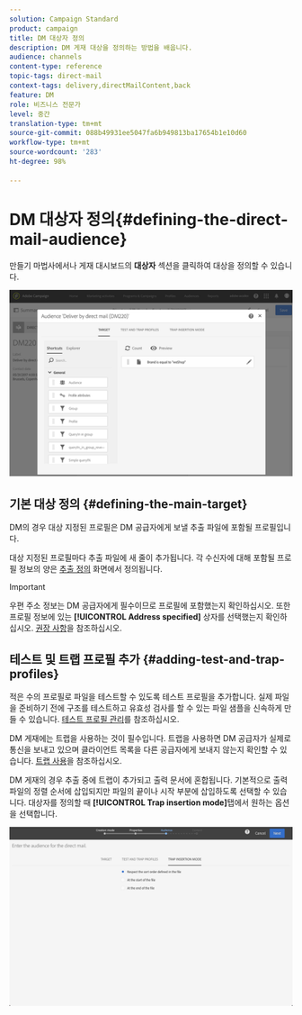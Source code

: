 ```yaml
---
solution: Campaign Standard
product: campaign
title: DM 대상자 정의
description: DM 게재 대상을 정의하는 방법을 배웁니다.
audience: channels
content-type: reference
topic-tags: direct-mail
context-tags: delivery,directMailContent,back
feature: DM
role: 비즈니스 전문가
level: 중간
translation-type: tm+mt
source-git-commit: 088b49931ee5047fa6b949813ba17654b1e10d60
workflow-type: tm+mt
source-wordcount: '283'
ht-degree: 98%

---
```



# DM 대상자 정의{#defining-the-direct-mail-audience}

만들기 마법사에서나 게재 대시보드의 **대상자** 섹션을 클릭하여 대상을 정의할 수 있습니다.

![](assets/direct_mail_15.png)

## 기본 대상 정의 {#defining-the-main-target}

DM의 경우 대상 지정된 프로필은 DM 공급자에게 보낼 추출 파일에 포함될 프로필입니다.

대상 지정된 프로필마다 추출 파일에 새 줄이 추가됩니다. 각 수신자에 대해 포함될 프로필 정보의 양은 [추출 정의](../../channels/using/defining-the-direct-mail-content.md#defining-the-extraction) 화면에서 정의됩니다.

>[!IMPORTANT]
>
>우편 주소 정보는 DM 공급자에게 필수이므로 프로필에 포함했는지 확인하십시오. 또한 프로필 정보에 있는 **[!UICONTROL Address specified]** 상자를 선택했는지 확인하십시오. [권장 사항](../../channels/using/about-direct-mail.md#recommendations)을 참조하십시오.

## 테스트 및 트랩 프로필 추가 {#adding-test-and-trap-profiles}

적은 수의 프로필로 파일을 테스트할 수 있도록 테스트 프로필을 추가합니다. 실제 파일을 준비하기 전에 구조를 테스트하고 유효성 검사를 할 수 있는 파일 샘플을 신속하게 만들 수 있습니다. [테스트 프로필 관리](../../audiences/using/managing-test-profiles.md)를 참조하십시오.

DM 게재에는 트랩을 사용하는 것이 필수입니다. 트랩을 사용하면 DM 공급자가 실제로 통신을 보내고 있으며 클라이언트 목록을 다른 공급자에게 보내지 않는지 확인할 수 있습니다. [트랩 사용](../../sending/using/using-traps.md)을 참조하십시오.

DM 게재의 경우 추출 중에 트랩이 추가되고 출력 문서에 혼합됩니다. 기본적으로 출력 파일의 정렬 순서에 삽입되지만 파일의 끝이나 시작 부분에 삽입하도록 선택할 수 있습니다. 대상자를 정의할 때 **[!UICONTROL Trap insertion mode]**&#x200B;탭에서 원하는 옵션을 선택합니다.

![](assets/direct_mail_trap_insertion_mode.png)
